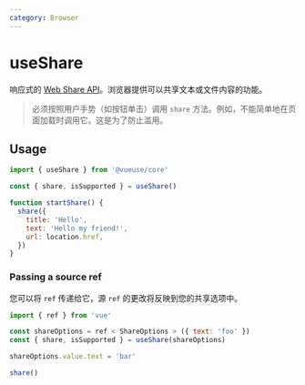```yaml
---
category: Browser
---
```


# useShare

响应式的 [Web Share API](https://developer.mozilla.org/en-US/docs/Web/API/Navigator/share)。浏览器提供可以共享文本或文件内容的功能。

> 必须按照用户手势（如按钮单击）调用 `share` 方法。例如，不能简单地在页面加载时调用它。这是为了防止滥用。

## Usage

```js
import { useShare } from '@vueuse/core'

const { share, isSupported } = useShare()

function startShare() {
  share({
    title: 'Hello',
    text: 'Hello my friend!',
    url: location.href,
  })
}
```


### Passing a source ref

您可以将 `ref` 传递给它，源 `ref` 的更改将反映到您的共享选项中。

```js {7}
import { ref } from 'vue'

const shareOptions = ref < ShareOptions > ({ text: 'foo' })
const { share, isSupported } = useShare(shareOptions)

shareOptions.value.text = 'bar'

share()
```
